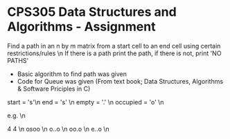 # CPS305 Data Structures and Algorithms - Assignment

Find a path in an n by m matrix from a start cell to an end cell using certain restrictions/rules \n
  If there is a path print the path, if there is not, print 'NO PATHS'
- Basic algorithm to find path was given
- Code for Queue was given (From text book; Data Structures, Algorithms & Software Priciples in C)

start = 's'\n
end = 's' \n
empty = '.' \n
occupied = 'o' \n

e.g. \n

4 4 \n
osoo \n
o..o \n
oo.o \n
e..o \n
